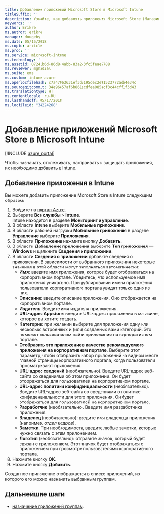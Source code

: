 ```yaml
---
title: Добавление приложений Microsoft Store в Microsoft Intune
titleSuffix: ''
description: Узнайте, как добавлять приложения Microsoft Store (Магазина Windows) в Microsoft Intune.
keywords: ''
author: Erikre
ms.author: erikre
manager: dougeby
ms.date: 05/15/2018
ms.topic: article
ms.prod: ''
ms.service: microsoft-intune
ms.technology: ''
ms.assetid: 07241b6d-86d8-4abb-83a2-3fc5feae5788
ms.reviewer: mghadial
ms.suite: ems
ms.custom: intune-azure
ms.openlocfilehash: c7a47063631ef3d5195dec2e91523772adb4e34c
ms.sourcegitcommit: 34e96e57af6b861ecdfea085acf3c44cff1f3d43
ms.translationtype: HT
ms.contentlocale: ru-RU
ms.lasthandoff: 05/17/2018
ms.locfileid: "34224268"
---
```

# <a name="add-microsoft-store-apps-to-microsoft-intune"></a>Добавление приложений Microsoft Store в Microsoft Intune

[!INCLUDE [azure_portal](./includes/azure_portal.md)]

Чтобы назначать, отслеживать, настраивать и защищать приложения, их необходимо добавить в Intune. 

## <a name="add-an-app-to-intune"></a>Добавление приложения в Intune
Вы можете добавить приложение Microsoft Store в Intune следующим образом:

1. Войдите на [портал Azure](https://portal.azure.com).
2. Выберите **Все службы** > **Intune**.  
    Intune находится в разделе **Мониторинг и управление**.
3. В области **Intune** выберите **Мобильные приложения**.
4. В области рабочей нагрузки **Мобильные приложения** в разделе **Управление** выберите **Приложения**.
5. В области **Приложения** нажмите кнопку **Добавить**.
6. В области **Добавление приложения** выберите **Тип приложения** — **Windows** и щелкните **Сведения о приложении**.
7. В области **Сведения о приложении** добавьте сведения о приложении. В зависимости от выбранного приложения некоторые значения в этой области могут заполняться автоматически:
    - **Имя**: введите имя приложения, которое будет отображаться на корпоративном портале. Убедитесь, что используемое имя приложения уникально. При дублировании имени приложения пользователи корпоративного портала увидят только одно из них.
    - **Описание**: введите описание приложения. Оно отображается на корпоративном портале.
    - **Издатель**. Введите имя издателя приложения.
    - **URL-адрес Appstore**: введите URL-адрес приложения в магазине, которое вы хотите создать.
    - **Категория**: при желании выберите для приложения одну или несколько встроенных и (или) созданных вами категорий. Это поможет пользователям найти приложение на корпоративном портале.
    - **Отобразить это приложение в качестве рекомендуемого приложения на корпоративном портале**. Выберите этот параметр, чтобы отобразить набор приложений на видном месте главной страницы корпоративного портала, когда пользователи просматривают приложения.
    - **URL-адрес сведений** (необязательно). Введите URL-адрес веб-сайта со сведениями об этом приложении. Он будет отображаться для пользователей на корпоративном портале.
    - **URL-адрес политики конфиденциальности** (необязательно). Введите URL-адрес веб-сайта со сведениями о политике конфиденциальности для этого приложения. Он будет отображаться для пользователей на корпоративном портале.
    - **Разработчик** (необязательно). Введите имя разработчика приложения.
    - **Владелец** (необязательно): введите имя владельца приложения (например, *отдел кадров*).
    - **Заметки**. При необходимости, введите любые заметки, которые нужно связать с этим приложением.
    - **Логотип** (необязательно): отправьте значок, который будет связан с приложением. Этот значок будет отображаться с приложением при просмотре пользователями корпоративного портала.
8. Нажмите кнопку **ОК**.
9. Нажмите кнопку **Добавить**.

Созданное приложение отображается в списке приложений, из которого его можно назначить выбранным группам. 

## <a name="next-steps"></a>Дальнейшие шаги
- [назначение приложений группам](apps-deploy.md).
